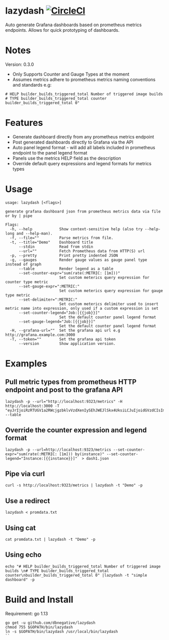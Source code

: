 # lazydash [![CircleCI](https://circleci.com/gh/dbnegative/lazydash/tree/master.svg?style=svg&circle-token=166cef586b42bb07d2e81ffaffaac8bd371970d2)](https://circleci.com/gh/dbnegative/lazydash/tree/master)

Auto generate Grafana dashboards based on prometheus metrics endpoints. Allows for quick prototyping of dashboards. 

# Notes

Version: 0.3.0

* Only Supports Counter and Gauge Types at the moment
* Assumes metrics adhere to prometheus metrics naming conventions and standards e.g:
```
# HELP builder_builds_triggered_total Number of triggered image builds
# TYPE builder_builds_triggered_total counter
builder_builds_triggered_total 0"
```

# Features

* Generate dashboard directly from any prometheus metrics endpoint
* Post generated dashboards directly to Grafana via the API
* Auto panel legend format - will add all labels included in prometheus endpoint to the panel legend format
* Panels use the metrics HELP field as the description
* Override default query expressions and legend formats for metrics types 

# Usage

```
usage: lazydash [<flags>]

generate grafana dashboard json from prometheus metrics data via file or by | pipe

Flags:
  -h, --help            Show context-sensitive help (also try --help-long and --help-man).
  -f, --file=""         Parse metrics from file.
  -t, --title="Demo"    Dashboard title
      --stdin           Read from stdin
      --url=""          Fetch Prometheus data from HTTP(S) url
  -p, --pretty          Print pretty indented JSON
  -g, --gauges          Render gauge values as gauge panel type instead of graph
      --table           Render legend as a table
      --set-counter-expr="sum(rate(:METRIC: [1m]))"  
                        Set custom meterics query expression for counter type metric
      --set-gauge-expr=":METRIC:"  
                        Set custom meterics query expression for gauge type metric
      --set-delimiter=":METRIC:"  
                        Set custom meterics delimiter used to insert metric name into expression, only used if a custom expression is set
      --set-counter-legend="Job:[{{job}}]"  
                        Set the default counter panel legend format
      --set-gauge-legend="Job:[{{job}}]"  
                        Set the default counter panel legend format
  -H, --grafana-url=""  Set the grafana api url e.g http://grafana.example.com:3000
  -T, --token=""        Set the grafana api token
      --version         Show application version.
```
# Examples

## Pull metric types from prometheus HTTP endpoint and post to the grafana API
```
lazydash -p --url="http://localhost:9323/metrics" -H http://localhost:3000 -T "eyJrIjoiRzRTUGV1a2RWcjgzbklvVzdXenIySEhJWEJlSkx4UksiLCJuIjoidGVzdCIsImlkIjoxfQ==" --table
```
## Override the counter expression and legend format
```
lazydash -p --url=http://localhost:9323/metrics --set-counter-expr="sum(rate(:METRIC: [1m])) by(instance)" --set-counter-legend="Instance:[{{instance}}]"  > dash1.json
```
## Pipe via curl
```
curl -s http://localhost:9323/metrics | lazydash -t "Demo" -p
```
## Use a redirect
```
lazydash < promdata.txt
```
## Using cat
```
cat promdata.txt | lazydash -t "Demo" -p
```
## Using echo
```
echo "# HELP builder_builds_triggered_total Number of triggered image builds \n# TYPE builder_builds_triggered_total counter\nbuilder_builds_triggered_total 0" |lazydash -t "simple dashboard" -p
```

# Build and Install 

Requirement: go 1.13

```
go get -u github.com/dbnegative/lazydash
chmod 755 $GOPATH/bin/lazydash
ln -s $GOPATH/bin/lazydash /usr/local/bin/lazydash
``

